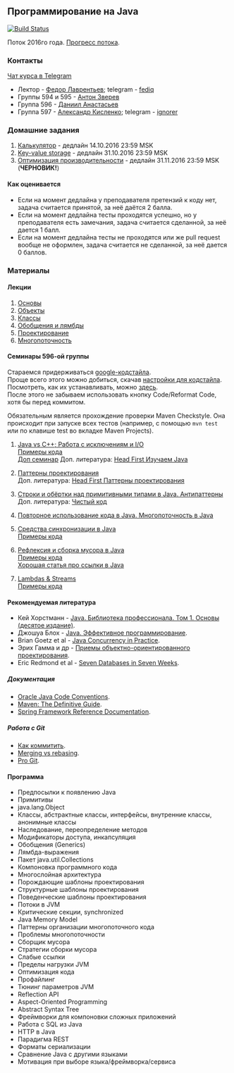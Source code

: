 ## Программирование на Java

[![Build Status](https://travis-ci.org/fediq/mipt-java-2016.svg?branch=master)](https://travis-ci.org/fediq/mipt-java-2016)

Поток 2016го года. [Прогресс потока](https://docs.google.com/spreadsheets/d/1oPpxy26PrXxCu2bypKvkPSyBGBfljd5K6C3si8UhIDQ/edit?usp=sharing).

### Контакты

[Чат курса в Telegram](https://telegram.me/joinchat/BYmS6wmR7ocV3sje1JI17g)

* Лектор - [Федор Лаврентьев](https://github.com/fediq); telegram - [fediq](https://telegram.me/fediq)
* Группы 594 и 595 - [Антон Зверев](https://github.com/malchun)
* Группа 596 - [Даниил Анастасьев](https://github.com/DanAnastasyev)
* Группа 597 - [Александр Кисленко](https://github.com/ignorer); telegram - [ignorer](https://telegram.me/ignorer)

### Домашние задания

1. [Калькулятор](tasks/01-Calculator.md) - дедлайн 14.10.2016 23:59 MSK
2. [Key-value storage](tasks/02-KeyValueStorage.md) - дедлайн 31.10.2016 23:59 MSK
3. [Оптимизация производительности](tasks/03-Performance.md) - дедлайн 31.11.2016 23:59 MSK (**ЧЕРНОВИК!**)

#### Как оценивается

* Если на момент дедлайна у преподавателя претензий к коду нет, задача считается принятой, за неё даётся 2 балла.
* Если на момент дедлайна тесты проходятся успешно, но у преподавателя есть замечания, задача считается сделанной, за неё дается 1 балл.
* Если на момент дедлайна тесты не проходятся или же pull request вообще не оформлен, задача считается не сделанной, за неё дается 0 баллов.

### Материалы

#### Лекции

1. [Основы](http://www.slideshare.net/FedorLavrentyev/java-01-65838055)
2. [Объекты](http://www.slideshare.net/FedorLavrentyev/java-02-65838195)
3. [Классы](http://www.slideshare.net/FedorLavrentyev/programming-java-lection-03-classes-lavrentyev-fedor)
4. [Обобщения и лямбды](http://www.slideshare.net/FedorLavrentyev/programmning-java-lection-04-generics-and-lambdas-lavrentyev-fedor)
5. [Проектирование](http://www.slideshare.net/FedorLavrentyev/programmning-java-lection-05-software-design-lavrentyev-fedor)
6. [Многопоточность](http://www.slideshare.net/FedorLavrentyev/programming-java-lection-06-multithreading-lavrentyev-fedor)

#### Семинары 596-ой группы
Стараемся придерживаться [google-кодстайла](https://google.github.io/styleguide/javaguide.html).  
Проще всего этого можно добиться, скачав [настройки для кодстайла](https://github.com/DanAnastasyev/mipt-java-2016/blob/master/seminars/src/ru/mipt/java2016/seminars/idea-codestyle.xml). Посмотреть, как их устанавливать, можно [здесь](https://github.com/HPI-Information-Systems/Metanome/wiki/Installing-the-google-styleguide-settings-in-intellij-and-eclipse).  
После этого не забываем использовать кнопку Code/Reformat Code, хотя бы перед коммитом.

Обязательным является прохождение проверки Maven Checkstyle. Она происходит при запуске всех тестов (например, с помощью `mvn test` или по клавише test во вкладке Maven Projects).

1. [Java vs C++; Работа с исключениям и I/O](https://yadi.sk/d/meyw4Nv1wUrzc)  
[Примеры кода](https://github.com/DanAnastasyev/mipt-java-2016/tree/master/seminars/src/ru/mipt/java2016/seminars/seminar1)  
[Доп семинар](https://github.com/DanAnastasyev/mipt-java-2016/blob/master/seminars/src/ru/mipt/java2016/seminars/Seminar%201.5%20Notes.md)
Доп. литература: [Head First Изучаем Java](http://www.ozon.ru/context/detail/id/7821666/)

2. [Паттерны проектирования](https://yadi.sk/d/Clpl7NfhwuYod)  
Доп. литература: [Head First Паттерны проектирования](https://www.ozon.ru/context/detail/id/20216992/)

3. [Строки и обёртки над примитивными типами в Java. Антипаттерны](https://yadi.sk/d/nhdo_dFsx7JnZ)  
Доп. литература: [Чистый код](http://www.ozon.ru/context/detail/id/21916535/)

4. [Повторное использование кода в Java. Многопоточность в Java](https://yadi.sk/d/nitO2OJuxcMAw)

5. [Средства синхронизации в Java](https://yadi.sk/d/2YAOFlpSxx73h)  
[Примеры кода](https://github.com/DanAnastasyev/mipt-java-2016/tree/master/seminars/src/ru/mipt/java2016/seminars/seminar5)

6. [Рефлексия и сборка мусора в Java](https://yadi.sk/d/1cpd_baDyHELV)  
[Примеры кода](https://github.com/DanAnastasyev/mipt-java-2016/tree/master/seminars/src/ru/mipt/java2016/seminars/seminar6)  
[Хорошая статья про ссылки в Java](http://www.kdgregory.com/?page=java.refobj)

7. [Lambdas & Streams](https://yadi.sk/d/uJ4A7PrRyhL2e)  
[Примеры кода](https://github.com/DanAnastasyev/mipt-java-2016/tree/master/seminars/src/ru/mipt/java2016/seminars/seminar7)

#### Рекомендуемая литература

* Кей Хорстманн - [Java. Библиотека профессионала. Том 1. Основы (десятое издание)](https://www.ozon.ru/context/detail/id/137377512/).
* Джошуа Блох - [Java. Эффективное программирование](https://www.ozon.ru/context/detail/id/1259354/).
* Brian Goetz et al - [Java Concurrency in Practice](http://www.ozon.ru/context/detail/id/3174887/).
* Эрих Гамма и др - [Приемы объектно-ориентированного проектирования](https://www.ozon.ru/context/detail/id/2457392/).
* Eric Redmond et al - [Seven Databases in Seven Weeks](http://shop.oreilly.com/product/9781934356920.do).

##### Документация

* [Oracle Java Code Conventions](http://www.oracle.com/technetwork/java/javase/overview/codeconvtoc-136057.html).
* [Maven: The Definitive Guide](http://shop.oreilly.com/product/9780596517335.do).
* [Spring Framework Reference Documentation](http://docs.spring.io/spring/docs/current/spring-framework-reference/html/).

##### Работа с Git

* [Как коммитить](http://chris.beams.io/posts/git-commit/).
* [Merging vs rebasing](https://www.atlassian.com/git/tutorials/merging-vs-rebasing).
* [Pro Git](https://git-scm.com/book/ru/v1).

####  Программа

* Предпосылки к появлению Java
* Примитивы
* java.lang.Object
* Классы, абстрактные классы, интерфейсы, внутренние классы, анонимные классы
* Наследование, переопределение методов
* Модификаторы доступа, инкапсуляция
* Обобщения (Generics)
* Лямбда-выражения
* Пакет java.util.Collections
* Компоновка программного кода
* Многослойная архитектура
* Порождающие шаблоны проектирования
* Структурные шаблоны проектирования
* Поведенческие шаблоны проектирования
* Потоки в JVM
* Критические секции, synchronized
* Java Memory Model
* Паттерны организации многопоточного кода
* Проблемы многопоточности
* Сборщик мусора
* Стратегии сборки мусора
* Слабые ссылки
* Пределы нагрузки JVM
* Оптимизация кода
* Профайлинг
* Тюнинг параметров JVM
* Reflection API
* Aspect-Oriented Programming
* Abstract Syntax Tree
* Фреймворки для компоновки сложных приложений
* Работа с SQL из Java
* HTTP в Java
* Парадигма REST
* Форматы сериализации
* Сравнение Java с другими языками
* Мотивация при выборе языка/фреймворка/сервиса
